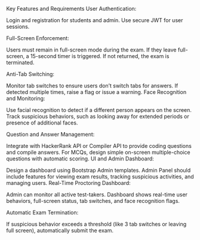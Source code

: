 Key Features and Requirements
User Authentication:

Login and registration for students and admin.
Use secure JWT for user sessions.

Full-Screen Enforcement:

Users must remain in full-screen mode during the exam.
If they leave full-screen, a 15-second timer is triggered. If not returned, the exam is terminated.

Anti-Tab Switching:

Monitor tab switches to ensure users don’t switch tabs for answers.
If detected multiple times, raise a flag or issue a warning.
Face Recognition and Monitoring:

Use facial recognition to detect if a different person appears on the screen.
Track suspicious behaviors, such as looking away for extended periods or presence of additional faces.

Question and Answer Management:

Integrate with HackerRank API or Compiler API to provide coding questions and compile answers.
For MCQs, design simple on-screen multiple-choice questions with automatic scoring.
UI and Admin Dashboard:

Design a dashboard using Bootstrap Admin templates.
Admin Panel should include features for viewing exam results, tracking suspicious activities, and managing users.
Real-Time Proctoring Dashboard:

Admin can monitor all active test-takers.
Dashboard shows real-time user behaviors, full-screen status, tab switches, and face recognition flags.

Automatic Exam Termination:

If suspicious behavior exceeds a threshold (like 3 tab switches or leaving full screen), automatically submit the exam.
